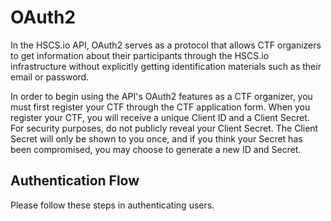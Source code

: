 # OAuth2

In the HSCS.io API, OAuth2 serves as a protocol that allows CTF organizers to get information about their participants through the HSCS.io infrastructure without explicitly getting identification materials such as their email or password.

In order to begin using the API's OAuth2 features as a CTF organizer, you must first register your CTF through the CTF application form. When you register your CTF, you will receive a unique Client ID and a Client Secret. For security purposes, do not publicly reveal your Client Secret. The Client Secret will only be shown to you once, and if you think your Secret has been compromised, you may choose to generate a new ID and Secret.

## Authentication Flow

Please follow these steps in authenticating users.